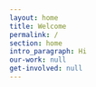 ```yaml
---
layout: home
title: Welcome
permalink: /
section: home
intro_paragraph: Hi
our-work: null
get-involved: null
---
```


